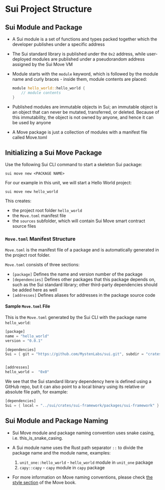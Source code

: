 # Sui Project Structure 

## Sui Module and Package

- A Sui module is a set of functions and types packed together which the developer publishes under a specific address 

- The Sui standard library is published under the `0x2` address, while user-deployed modules are published under a pseudorandom address assigned by the Sui Move VM

- Module starts with the `module` keyword, which is followed by the module name and curly braces - inside them, module contents are placed:

    ```rust
    module hello_world::hello_world {
        // module contents
    }
    ```

- Published modules are immutable objects in Sui; an immutable object is an object that can never be mutated, transferred, or deleted. Because of this immutability, the object is not owned by anyone, and hence it can be used by anyone

- A Move package is just a collection of modules with a manifest file called Move.toml

## Initializing a Sui Move Package

Use the following Sui CLI command to start a skeleton Sui package:

`sui move new <PACKAGE NAME>`

For our example in this unit, we will start a Hello World project:

`sui move new hello_world`

This creates: 
- the project root folder `hello_world`
- the `Move.toml` manifest file
- the `sources` subfolder, which will contain Sui Move smart contract source files

### `Move.toml` Manifest Structure

`Move.toml` is the manifest file of a package and is automatically generated in the project root folder. 

`Move.toml` consists of three sections:

- `[package]` Defines the name and version number of the package
- `[dependencies]` Defines other packages that this package depends on, such as the Sui standard library; other third-party dependencies should be added here as well
- `[addresses]` Defines aliases for addresses in the package source code

#### Sample `Move.toml` File

This is the `Move.toml` generated by the Sui CLI with the package name `hello_world`:


```rust
[package]
name = "hello_world"
version = "0.0.1"

[dependencies]
Sui = { git = "https://github.com/MystenLabs/sui.git", subdir = "crates/sui-framework/packages/sui-framework", rev = "framework/testnet" }


[addresses]
hello_world =  "0x0"
```

We see that the Sui standard library dependency here is defined using a GitHub repo, but it can also point to a local binary using its relative or absolute file path, for example:

```rust
[dependencies]
Sui = { local = "../sui/crates/sui-framework/packages/sui-framework" } 
```

## Sui Module and Package Naming

- Sui Move module and package naming convention uses snake casing, i.e. this_is_snake_casing.

- A Sui module name uses the Rust path separator `::` to divide the package name and the module name, examples:
    1. `unit_one::hello_world` - `hello_world` module in `unit_one` package
    2. `capy::capy` - `capy` module in `capy` package

- For more information on Move naming conventions, please check [the style section](https://move-language.github.io/move/coding-conventions.html#naming) of the Move book. 
